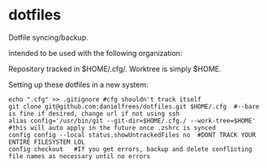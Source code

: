 # dotfiles

Dotfile syncing/backup.

Intended to be used with the following organization:

Repository tracked in $HOME/.cfg/. Worktree is simply $HOME.

Setting up these dotfiles in a new system:

```shell
echo ".cfg" >> .gitignore #cfg shouldn't track itself
git clone git@github.com:danielfrees/dotfiles.git $HOME/.cfg  #--bare is fine if desired, change url if not using ssh
alias config='/usr/bin/git --git-dir=$HOME/.cfg./ --work-tree=$HOME'  #this will auto apply in the future once .zshrc is synced
config config --local status.showUntrackedFiles no  #DONT TRACK YOUR ENTIRE FILESYSTEM LOL
config checkout   #If you get errors, backup and delete conflicting file names as necessary until no errors
```

